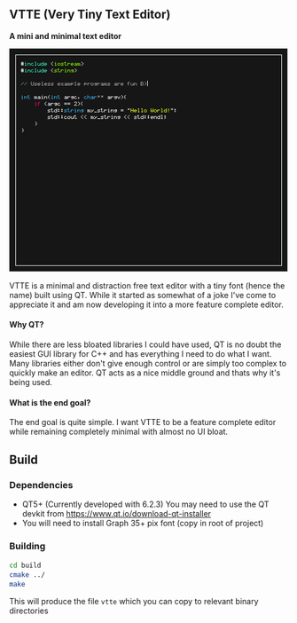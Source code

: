 ## VTTE (Very Tiny Text Editor)
**A mini and minimal text editor**

<img src="images/screenshot.png"/>

VTTE is a minimal and distraction free text editor with a tiny font (hence the name) built using QT. While it started as somewhat of a joke I've come to appreciate it and am now developing it into a more feature complete editor.

#### Why QT?
While there are less bloated libraries I could have used, QT is no doubt the easiest GUI library for C++ and has everything I need to do what I want. Many libraries either don't give enough control or are simply too complex to quickly make an editor. QT acts as a nice middle ground and thats why it's being used.

#### What is the end goal?
The end goal is quite simple. I want VTTE to be a feature complete editor while remaining completely minimal with almost no UI bloat.

## Build
### Dependencies
- QT5+ (Currently developed with 6.2.3)
  You may need to use the QT devkit from https://www.qt.io/download-qt-installer
- You will need to install Graph 35+ pix font (copy in root of project)

### Building
```bash
cd build
cmake ../
make
```

This will produce the file `vtte` which you can copy to relevant binary directories

